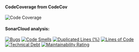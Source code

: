 #### CodeCoverage from CodeCov

![Code Coverage](https://codecov.io/gh/djetzen/adventOfCode2022/branch/main/graphs/badge.svg?branch=main)

#### SonarCloud analysis:

[![Bugs](https://sonarcloud.io/api/project_badges/measure?project=djetzen_adventOfCode2022&metric=bugs)](https://sonarcloud.io/dashboard?id=djetzen_adventOfCode2022)
[![Code Smells](https://sonarcloud.io/api/project_badges/measure?project=djetzen_adventOfCode2022&metric=code_smells)](https://sonarcloud.io/dashboard?id=djetzen_adventOfCode2022)
[![Duplicated Lines (%)](https://sonarcloud.io/api/project_badges/measure?project=djetzen_adventOfCode2022&metric=duplicated_lines_density)](https://sonarcloud.io/dashboard?id=djetzen_adventOfCode2022)
[![Lines of Code](https://sonarcloud.io/api/project_badges/measure?project=djetzen_adventOfCode2022&metric=ncloc)](https://sonarcloud.io/dashboard?id=djetzen_adventOfCode2022)
[![Technical Debt](https://sonarcloud.io/api/project_badges/measure?project=djetzen_adventOfCode2022&metric=sqale_index)](https://sonarcloud.io/dashboard?id=djetzen_adventOfCode2022)
[![Maintainability Rating](https://sonarcloud.io/api/project_badges/measure?project=djetzen_adventOfCode2022&metric=sqale_rating)](https://sonarcloud.io/dashboard?id=djetzen_adventOfCode2022)
